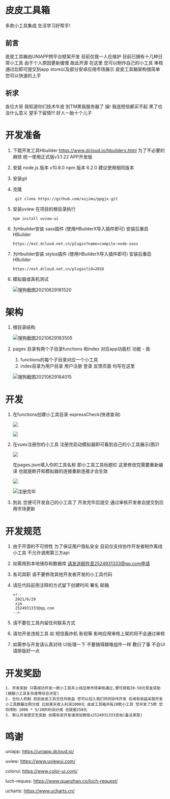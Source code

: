 # 皮皮工具箱

多款小工具集成 生活学习好帮手! 

## 前言

皮皮工具箱由UNIAPP跨平台框架开发  目前仅我一人在维护  目前已拥有十几种日常小工具 由于个人原因更新缓慢 故此开源 在这里 您可以制作自己的小工具 审核通过后即可提交到app store以及部分安卓应用市场展示 皮皮工具箱架构很简单 您可以快速的上手

## 祈求

各位大哥 我知道你们技术牛皮 别TM黑我服务器了 操! 我连短信都买不起 黑了也没什么意义 望手下留情!!! 好人一胎十个儿子

# 开发准备

1. 下载开发工具Hbuilder https://www.dcloud.io/hbuilderx.html 为了不必要的麻烦 统一使用正式版v3.1.22 APP开发版

2. 安装 node.js 版本 v10.8.0 npm  版本 6.2.0 建议使用相同版本 

3. 安装git

4. 克隆

   ```
    git clone https://github.com/xujimu/ppgjx.git
   ```


5. 安装uview 在项目的根目录执行

   ```
   npm install uview-ui
   ```

6. 为Hbuilder安装 sass插件 (使用HBuilderX导入插件即可) 安装后重启HBuilder

   ```
   https://ext.dcloud.net.cn/plugin?name=compile-node-sass
   ```

7. 为Hbuilder安装 stylus插件 (使用HBuilderX导入插件即可) 安装后重启HBuilder

   ```
   https://ext.dcloud.net.cn/plugin?id=2016
   ```
   
8. 模拟器或真机测试

   ![搜狗截图20210629181520](https://ppgjx.com/static/github/img/%E8%BF%90%E8%A1%8C%E6%88%AA%E5%9B%BE.png)

   

# 架构

1. 根目录结构

   ![搜狗截图20210629183505](https://ppgjx.com/static/github/img/%E6%A0%B9%E7%9B%AE%E5%BD%95%E7%BB%93%E6%9E%84.png)

2. pages 目录有两个子目录functions 和index  对应app功能栏 功能 - 我

   1.  functions的每个子目录对应一个小工具
   2.  index目录为用户目录 用户注册 登录 反馈页面 均写在这里

   ![搜狗截图20210629184015](https://ppgjx.com/static/github/img/%E6%A0%B8%E5%BF%83%E7%9B%AE%E5%BD%95.png)

# 开发

1. 在functions创建小工具目录 expressCheck(快递查询) 

   ![](https://ppgjx.com/static/github/img/%E5%BF%AB%E9%80%92%E6%9F%A5%E8%AF%A2.png)
   
   ![](https://ppgjx.com/static/github/img/%E5%BF%AB%E9%80%92%E6%9F%A5%E8%AF%A21.png)

2. 在vuex注册你的小工具 注册完启动模拟器即可看到自己的小工具展示(图2)

   ![](https://ppgjx.com/static/github/img/%E6%B3%A8%E5%86%8C%E5%B0%8F%E5%B7%A5%E5%85%B7.png)

   在pages.json填入你的工具名称 即小工具工具标题栏 这里修改完需要重新编译 也就是断开和模拟器的连接重新连接才会生效

   ![](https://ppgjx.com/static/github/img/注册标题.png)

   ![注册完毕](https://ppgjx.com/static/github/img/注册完毕.png)

3. 到此 您便可开发自己的小工具了 开发完毕后提交 通过审核开发者会提交到应用市场更新

# 开发规范

1. 由于开源的不可控性 为了保证用户隐私安全 目前仅支持协作开发者制作离线小工具 不允许调用第三方api 

2. 如需用到本地储存和数据库 请发送邮件至2524931333@qq.com申请

3. 各司其职 请不要修改其他开发者开发的小工具代码 

4. 请在代码前用注释的方式留下创建时间 署名 邮箱

   ```
   <!-- 
   	2021/6/29
   	xjm
   	2524931333@qq.com 
   -->
   ```

5. 请不要在工具内留任何联系方式 

6. 请勿开发违规工具 如 短信轰炸机 影视等 影响应用审核上架的将不会通过审核

7. 如需参与开发请认真对待 UI处理一下 不要搞得跟堆组件一样 敷衍了事 不会UI请排版好一点 

   

# 开发奖励

	1. 开发奖励 只需成功开发一款小工具并上线应用市场审核通过,便可获取20-50元现金奖励(根据小工具复杂度等综合评定)
	2. 合伙人机制 目前皮皮工具无任何收益 您可以加入我们共同协作开发 后续有收益采取开发小工具数量比例分成 比如某天收入利润1000元 皮皮工具箱共有20款小工具 您开发了5款 您将得到 1000 * 5/20的利润分成 也就是250元
	3. 默认开发提交无奖励 如需有奖开发请添加微信x2524931333咨询(备注来意)

# 鸣谢

uniapp: https://uniapp.dcloud.io/

uview: https://www.uviewui.com/

colorui: https://www.color-ui.com/

luch-reques: https://www.quanzhan.co/luch-request/

ucharts: https://www.ucharts.cn/